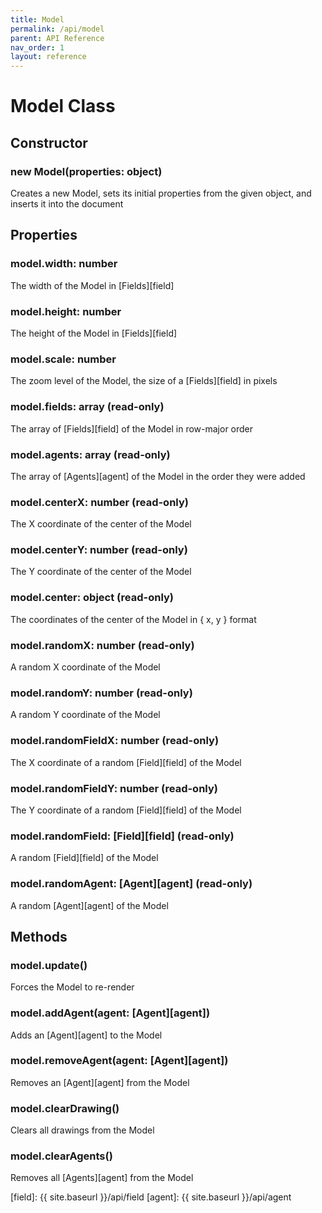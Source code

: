 ```yaml
---
title: Model
permalink: /api/model
parent: API Reference
nav_order: 1
layout: reference
---
```


# Model Class

## Constructor

### **new Model**(properties: object)
Creates a new Model, sets its initial properties from the given object, and inserts it into the document

## Properties

### model.**width**: number
The width of the Model in [Fields][field]

### model.**height**: number
The height of the Model in [Fields][field]

### model.**scale**: number
The zoom level of the Model, the size of a [Fields][field] in pixels

### model.**fields**: array (read-only)
The array of [Fields][field] of the Model in row-major order

### model.**agents**: array (read-only)
The array of [Agents][agent] of the Model in the order they were added

### model.**centerX**: number (read-only)
The X coordinate of the center of the Model

### model.**centerY**: number (read-only)
The Y coordinate of the center of the Model

### model.**center**: object (read-only)
The coordinates of the center of the Model in { x, y } format

### model.**randomX**: number (read-only)
A random X coordinate of the Model

### model.**randomY**: number (read-only)
A random Y coordinate of the Model

### model.**randomFieldX**: number (read-only)
The X coordinate of a random [Field][field] of the Model

### model.**randomFieldY**: number (read-only)
The Y coordinate of a random [Field][field] of the Model

### model.**randomField**: [Field][field] (read-only)
A random [Field][field] of the Model

### model.**randomAgent**: [Agent][agent] (read-only)
A random [Agent][agent] of the Model

## Methods

### model.**update()**
Forces the Model to re-render

### model.**addAgent**(agent: [Agent][agent])
Adds an [Agent][agent] to the Model

### model.**removeAgent**(agent: [Agent][agent])
Removes an [Agent][agent] from the Model

### model.**clearDrawing()**
Clears all drawings from the Model

### model.**clearAgents()**
Removes all [Agents][agent] from the Model

[field]: {{ site.baseurl }}/api/field
[agent]: {{ site.baseurl }}/api/agent

